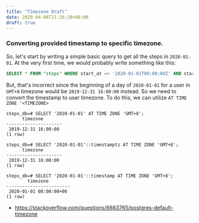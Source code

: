 ```yaml
---
title: "Timezone Draft"
date: 2020-04-06T21:26:20+08:00
draft: true
---
```


### Converting provided timestamp to specific timezone.

So, let's start by writing a simple basic query to get all the steps in `2020-01-01`.
At the very first time, we would probably write something like this:

```sql
SELECT * FROM "steps" WHERE start_at => '2020-01-01T00:00:00Z' AND start_at <= '2020-01-01T23:59:59Z';
```

But, that's incorrect since the beginning of a day of `2020-01-01` for a user
in `GMT+8` timezone would be `2019-12-31 16:00:00` instead. So we need to
convert the timestamp to user timezone. To do this, we can utilize `AT TIME
ZONE '<TIMEZONE>`

```
steps_db=# SELECT '2020-01-01' AT TIME ZONE 'GMT+8';
      timezone
---------------------
 2019-12-31 16:00:00
(1 row)

steps_db=# SELECT '2020-01-01'::timestamptz AT TIME ZONE 'GMT+8';
      timezone
---------------------
 2019-12-31 16:00:00
(1 row)

steps_db=# SELECT '2020-01-01'::timestamp AT TIME ZONE 'GMT+8';
        timezone
------------------------
 2020-01-01 08:00:00+00
(1 row)
```



- https://stackoverflow.com/questions/6663765/postgres-default-timezone
